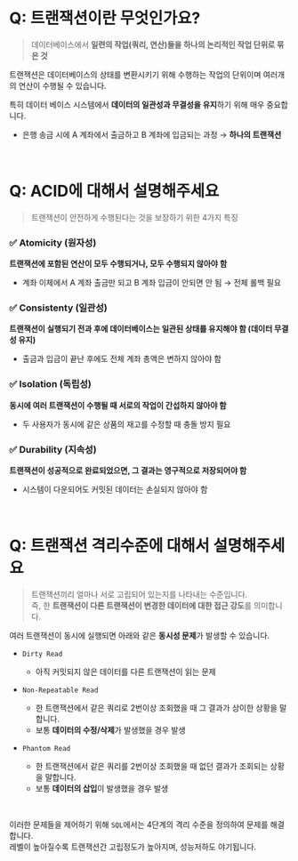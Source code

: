 # Q: 트랜잭션이란 무엇인가요?
> 데이터베이스에서 **일련의 작업(쿼리, 연산)들을 하나의 논리적인 작업 단위로 묶은 것**

트랜잭션은 데이터베이스의 상태를 변환시키기 위해 수행하는 작업의 단위이며 여러개의 연산이 수행될 수 있습니다.

특히 데이터 베이스 시스템에서 **데이터의 일관성과 무결성을 유지**하기 위해 매우 중요합니다.  

- 은행 송금 시에 A 계좌에서 출금하고 B 계좌에 입금되는 과정 → **하나의 트랜잭션**

<br/>

# Q: ACID에 대해서 설명해주세요
> 트랜잭션이 안전하게 수행된다는 것을 보장하기 위한 4가지 특징

### ✅ Atomicity (원자성)
**트랜잭션에 포함된 연산이 모두 수행되거나, 모두 수행되지 않아야 함**
- 계좌 이체에서 A 계좌 출금만 되고 B 계좌 입금이 안되면 안 됨 → 전체 롤백 필요

### ✅ Consistenty (일관성)
**트랜잭션이 실행되기 전과 후에 데이터베이스는 일관된 상태를 유지해야 함 (데이터 무결성 유지)**
- 출금과 입금이 끝난 후에도 전체 계좌 총액은 변하지 않아야 함

### ✅ Isolation (독립성)
**동시에 여러 트랜잭션이 수행될 때 서로의 작업이 간섭하지 않아야 함**
- 두 사용자가 동시에 같은 상품의 재고를 수정할 때 충돌 방지 필요

### ✅ Durability (지속성)
**트랜잭션이 성공적으로 완료되었으면, 그 결과는 영구적으로 저장되어야 함**
- 시스템이 다운되어도 커밋된 데이터는 손실되지 않아야 함

<br/>

# Q: 트랜잭션 격리수준에 대해서 설명해주세요
> 트랜잭션끼리 얼마나 서로 고립되어 있는지를 나타내는 수준입니다.  
> 즉, 한 **트랜잭션이 다른 트랜잭션이 변경한 데이터에 대한 접근 강도**를 의미합니다.

여러 트랜잭션이 동시에 실행되면 아래와 같은 **동시성 문제**가 발생할 수 있습니다.
- `Dirty Read`
  - 아직 커밋되지 않은 데이터를 다른 트랜잭션이 읽는 문제
  
- `Non-Repeatable Read`
  - 한 트랜잭션에서 같은 쿼리로 2번이상 조회했을 때 그 결과가 상이한 상황을 말합니다.
  - 보통 **데이터의 수정/삭제**가 발생했을 경우 발생
  
- `Phantom Read`
  - 한 트랜잭션에서 같은 쿼리를 2번이상 조회했을 때 없던 결과가 조회되는 상황을 말합니다.
  - 보통 **데이터의 삽입**이 발생했을 경우 발생
  
<br/>

이러한 문제들을 제어하기 위해 `SQL`에서는 4단계의 격리 수준을 정의하여 문제를 해결합니다.  
레벨이 높아질수록 트랜잭션간 고립정도가 높아지며, 성능저하도 야기됩니다.






